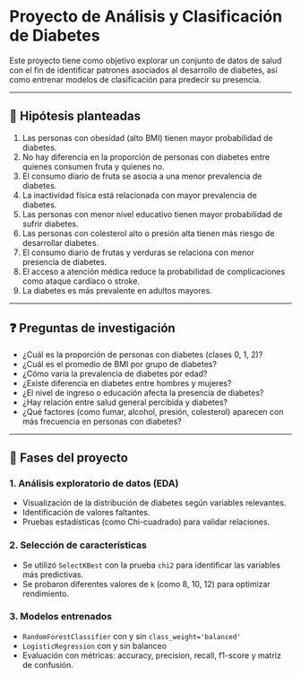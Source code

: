 # Proyecto de Análisis y Clasificación de Diabetes

Este proyecto tiene como objetivo explorar un conjunto de datos de salud con el fin de identificar patrones asociados al desarrollo de diabetes, así como entrenar modelos de clasificación para predecir su presencia.

---

## 📌 Hipótesis planteadas

1. Las personas con obesidad (alto BMI) tienen mayor probabilidad de diabetes.
2. No hay diferencia en la proporción de personas con diabetes entre quienes consumen fruta y quienes no.
3. El consumo diario de fruta se asocia a una menor prevalencia de diabetes.
4. La inactividad física está relacionada con mayor prevalencia de diabetes.
5. Las personas con menor nivel educativo tienen mayor probabilidad de sufrir diabetes.
6. Las personas con colesterol alto o presión alta tienen más riesgo de desarrollar diabetes.
7. El consumo diario de frutas y verduras se relaciona con menor presencia de diabetes.
8. El acceso a atención médica reduce la probabilidad de complicaciones como ataque cardíaco o stroke.
9. La diabetes es más prevalente en adultos mayores.

---

## ❓ Preguntas de investigación

- ¿Cuál es la proporción de personas con diabetes (clases 0, 1, 2)?
- ¿Cuál es el promedio de BMI por grupo de diabetes?
- ¿Cómo varía la prevalencia de diabetes por edad?
- ¿Existe diferencia en diabetes entre hombres y mujeres?
- ¿El nivel de ingreso o educación afecta la presencia de diabetes?
- ¿Hay relación entre salud general percibida y diabetes?
- ¿Qué factores (como fumar, alcohol, presión, colesterol) aparecen con más frecuencia en personas con diabetes?

---

## 🧪 Fases del proyecto

### 1. Análisis exploratorio de datos (EDA)

- Visualización de la distribución de diabetes según variables relevantes.
- Identificación de valores faltantes.
- Pruebas estadísticas (como Chi-cuadrado) para validar relaciones.

### 2. Selección de características

- Se utilizó `SelectKBest` con la prueba `chi2` para identificar las variables más predictivas.
- Se probaron diferentes valores de `k` (como 8, 10, 12) para optimizar rendimiento.

### 3. Modelos entrenados

- `RandomForestClassifier` con y sin `class_weight='balanced'`
- `LogisticRegression` con y sin balanceo
- Evaluación con métricas: accuracy, precision, recall, f1-score y matriz de confusión.
